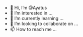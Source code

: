 - 👋 Hi, I’m @Ayatus
- 👀 I’m interested in ...
- 🌱 I’m currently learning ...
- 💞️ I’m looking to collaborate on ...
- 📫 How to reach me ...

<!---
Ayatus/Ayatus is a ✨ special ✨ repository because its `README.md` (this file) appears on your GitHub profile.
You can click the Preview link to take a look at your changes.
--->
